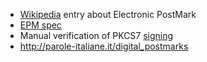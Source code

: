  - [Wikipedia](http://en.wikipedia.org/wiki/Digital_Postmarks) entry about Electronic PostMark
 - [EPM spec](http://docs.oasis-open.org/dss/v1.0/oasis-dss-profiles-epm-spec-v1.0-os.html)
 - Manual verification of PKCS7 [signing](http://qistoph.blogspot.it/2012/01/manual-verify-pkcs7-signed-data-with.html)
 - http://parole-italiane.it/digital_postmarks
